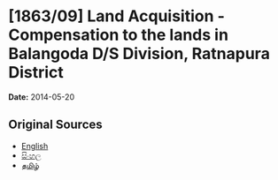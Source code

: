 # [1863/09] Land Acquisition - Compensation to the lands in Balangoda D/S Division, Ratnapura District

**Date:** 2014-05-20

## Original Sources

- [English](https://documents.gov.lk/view/extra-gazettes/2014/5/1863-09_E.pdf)
- [සිංහල](https://documents.gov.lk/view/extra-gazettes/2014/5/1863-09_S.pdf)
- [தமிழ்](https://documents.gov.lk/view/extra-gazettes/2014/5/1863-09_T.pdf)
